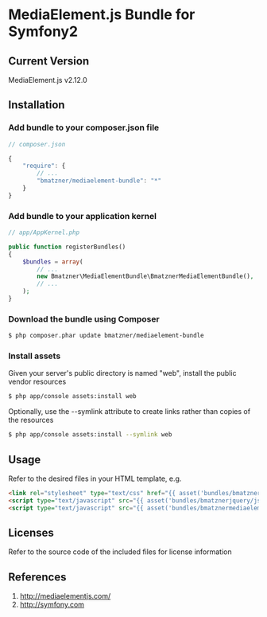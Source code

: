 # MediaElement.js Bundle for Symfony2

## Current Version

MediaElement.js v2.12.0

## Installation

### Add bundle to your composer.json file

``` js
// composer.json

{
    "require": {
		// ...
        "bmatzner/mediaelement-bundle": "*"
    }
}
```

### Add bundle to your application kernel

``` php
// app/AppKernel.php

public function registerBundles()
{
    $bundles = array(
        // ...
        new Bmatzner\MediaElementBundle\BmatznerMediaElementBundle(),
        // ...
    );
}
```

### Download the bundle using Composer

``` bash
$ php composer.phar update bmatzner/mediaelement-bundle
```

### Install assets

Given your server's public directory is named "web", install the public vendor resources

``` bash
$ php app/console assets:install web
```

Optionally, use the --symlink attribute to create links rather than copies of the resources 

``` bash
$ php app/console assets:install --symlink web
```

## Usage

Refer to the desired files in your HTML template, e.g.

``` html
<link rel="stylesheet" type="text/css" href="{{ asset('bundles/bmatznermediaelement/mediaelementplayer.min.css') }}" />
<script type="text/javascript" src="{{ asset('bundles/bmatznerjquery/js/jquery.min.js') }}"></script>
<script type="text/javascript" src="{{ asset('bundles/bmatznermediaelement/mediaelement-and-player.min.js') }}"></script>
```

## Licenses

Refer to the source code of the included files for license information

## References

1. http://mediaelementjs.com/
2. http://symfony.com
